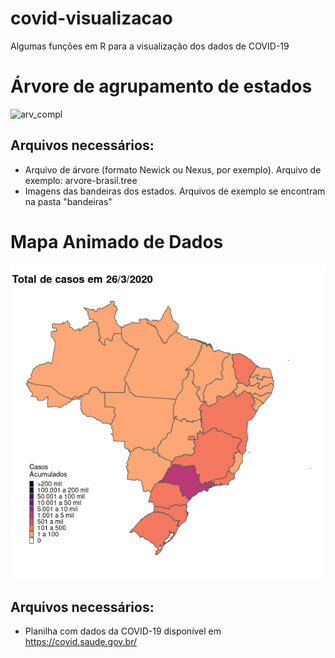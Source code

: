 # covid-visualizacao
Algumas funções em R para a visualização dos dados de COVID-19

# Árvore de agrupamento de estados
![arv_compl](https://github.com/moniquesch/covid-visualizacao/blob/master/arvore-brasil.png)
## Arquivos necessários:
- Arquivo de árvore (formato Newick ou Nexus, por exemplo). Arquivo de exemplo: arvore-brasil.tree
- Imagens das bandeiras dos estados. Arquivos de exemplo se encontram na pasta "bandeiras"

# Mapa Animado de Dados
![arv_compl](https://github.com/jose-ramirez/covid-visualizacao/blob/master/mapas/casos-dia-31.png)
## Arquivos necessários:
- Planilha com dados da COVID-19 disponível em https://covid.saude.gov.br/ 
